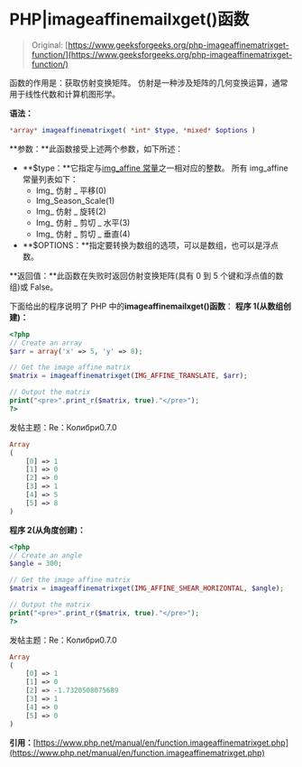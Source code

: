 # PHP|imageaffinemailxget()函数

> Original: [https://www.geeksforgeeks.org/php-imageaffinematrixget-function/](https://www.geeksforgeeks.org/php-imageaffinematrixget-function/)

函数的作用是：获取仿射变换矩阵。 仿射是一种涉及矩阵的几何变换运算，通常用于线性代数和计算机图形学。

**语法：**

```php
*array* imageaffinematrixget( *int* $type, *mixed* $options )
```

**参数：**此函数接受上述两个参数，如下所述：

*   **$type：**它指定与[img_affine 常量](https://www.php.net/manual/en/image.constants.php#constant.img-affine-translate)之一相对应的整数。
    所有 img_affine 常量列表如下：
    *   Img_ 仿射 _ 平移(0)
    *   Img_Season_Scale(1)
    *   Img_ 仿射 _ 旋转(2)
    *   Img_ 仿射 _ 剪切 _ 水平(3)
    *   Img_ 仿射 _ 剪切 _ 垂直(4)
*   **$OPTIONS：**指定要转换为数组的选项，可以是数组，也可以是浮点数。

**返回值：**此函数在失败时返回仿射变换矩阵(具有 0 到 5 个键和浮点值的数组)或 False。

下面给出的程序说明了 PHP 中的**imageaffinemailxget()函数**：
**程序 1(从数组创建)：**

```php
<?php
// Create an array
$arr = array('x' => 5, 'y' => 8);

// Get the image affine matrix
$matrix = imageaffinematrixget(IMG_AFFINE_TRANSLATE, $arr);

// Output the matrix
print("<pre>".print_r($matrix, true)."</pre>");
?>
```

发帖主题：Re：Колибри0.7.0

```php
Array
(
    [0] => 1
    [1] => 0
    [2] => 0
    [3] => 1
    [4] => 5
    [5] => 8
)
```

**程序 2(从角度创建)：**

```php
<?php
// Create an angle
$angle = 300;

// Get the image affine matrix
$matrix = imageaffinematrixget(IMG_AFFINE_SHEAR_HORIZONTAL, $angle);

// Output the matrix
print("<pre>".print_r($matrix, true)."</pre>");
?>
```

发帖主题：Re：Колибри0.7.0

```php
Array
(
    [0] => 1
    [1] => 0
    [2] => -1.7320508075689
    [3] => 1
    [4] => 0
    [5] => 0
)
```

**引用：**[https://www.php.net/manual/en/function.imageaffinematrixget.php](https://www.php.net/manual/en/function.imageaffinematrixget.php)